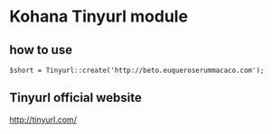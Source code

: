 # Kohana Tinyurl module

## how to use
    
    $short = Tinyurl::create('http://beto.euqueroserummacaco.com');        


## Tinyurl official website


http://tinyurl.com/
